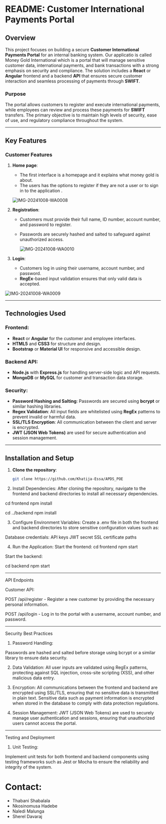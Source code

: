 # README: Customer International Payments Portal


## Overview

This project focuses on building a secure **Customer International Payments Portal** for an internal banking system. Our applicatio  is called Money Gold International which is a  portal that  will manage sensitive customer data, international payments, and bank transactions with a strong emphasis on security and compliance. The solution includes a **React** or **Angular** frontend and a backend **API** that ensures secure customer interaction and seamless processing of payments through **SWIFT**.

### Purpose

The portal allows customers to register and execute international payments, while employees can review and process these payments for **SWIFT** transfers. The primary objective is to maintain high levels of security, ease of use, and regulatory compliance throughout the system.

---

## Key Features

### Customer Features

1. **Home page**:
   - The first interface is a homepage and it explains what money gold is about.
   - The users has the options to register if they are not a user or to sign in to the application .
     
   ![IMG-20241008-WA0008](https://github.com/user-attachments/assets/642c5899-3d51-41d8-8962-66ddf1193923)


2. **Registration**:
   - Customers must provide their full name, ID number, account number, and password to register.
   - Passwords are securely hashed and salted to safeguard against unauthorized access.
     
     ![IMG-20241008-WA0010](https://github.com/user-attachments/assets/fbe11206-b546-459d-be31-3afe64302f1a)


3. **Login**:
   - Customers log in using their username, account number, and password.
   - **RegEx**-based input validation ensures that only valid data is accepted.
     
![IMG-20241008-WA0009](https://github.com/user-attachments/assets/adbf0f88-8764-481e-974e-ad45242cd149)

---

## Technologies Used

### Frontend:
- **React** or **Angular** for the customer and employee interfaces.
- **HTML5** and **CSS3** for structure and design.
- **Bootstrap** or **Material UI** for responsive and accessible design.

### Backend API:
- **Node.js** with **Express.js** for handling server-side logic and API requests.
- **MongoDB** or **MySQL** for customer and transaction data storage.

### Security:
- **Password Hashing and Salting**: Passwords are secured using **bcrypt** or similar hashing libraries.
- **Regex Validation**: All input fields are whitelisted using **RegEx** patterns to prevent invalid or harmful data.
- **SSL/TLS Encryption**: All communication between the client and server is encrypted.
- **JWT (JSON Web Tokens)** are used for secure authentication and session management.

---

## Installation and Setup

1. **Clone the repository**:
   ```bash
   git clone https://github.com/Khatija-Essa/APDS_POE


2. Install Dependencies: After cloning the repository, navigate to the frontend and backend directories to install all necessary dependencies.

cd frontend
npm install

cd ../backend
npm install


3. Configure Environment Variables: Create a .env file in both the frontend and backend directories to store sensitive configuration values such as:

Database credentials:
API keys
JWT secret
SSL certificate paths


4. Run the Application:
Start the frontend:
cd frontend
npm start

Start the backend:

cd backend
npm start

---

API Endpoints

Customer API:

POST /api/register - Register a new customer by providing the necessary personal information.

POST /api/login - Log in to the portal with a username, account number, and password.

---

Security Best Practices

1. Password Handling:

Passwords are hashed and salted before storage using bcrypt or a similar library to ensure data security.

2. Data Validation:
All user inputs are validated using RegEx patterns, protecting against SQL injection, cross-site scripting (XSS), and other malicious data entry.

3. Encryption:
All communications between the frontend and backend are encrypted using SSL/TLS, ensuring that no sensitive data is transmitted in plain text.
Sensitive data such as payment information is encrypted when stored in the database to comply with data protection regulations.

4. Session Management:
JWT (JSON Web Tokens) are used to securely manage user authentication and sessions, ensuring that unauthorized users cannot access the portal.


---

Testing and Deployment

1. Unit Testing:

Implement unit tests for both frontend and backend components using testing frameworks such as Jest or Mocha to ensure the reliability and integrity of the system.

# Contact:
- Thabani Shabalala
- Nkosinomusa Hadebe
- Naledi Malunga
- Sherel Davaraj


